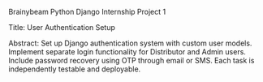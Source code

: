 Brainybeam Python Django Internship Project 1

Title: User Authentication Setup

Abstract: Set up Django authentication system with custom user models. Implement separate login functionality for Distributor and Admin users. Include password recovery using OTP through email or SMS. Each task is independently testable and deployable.
